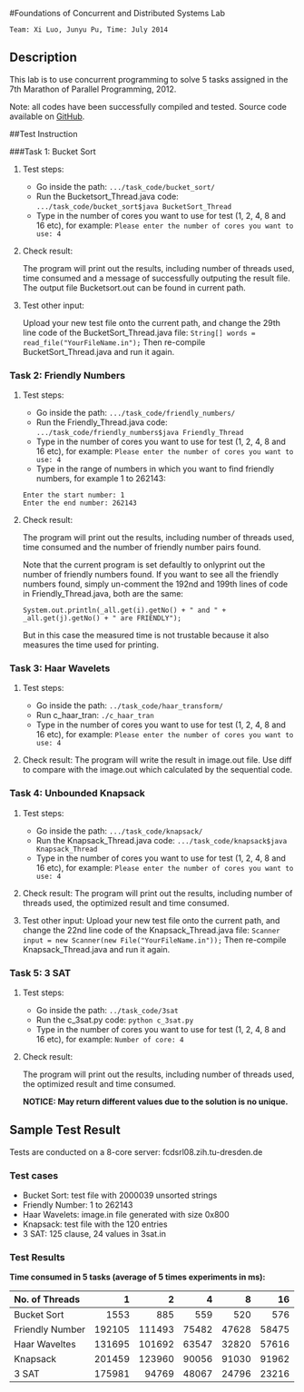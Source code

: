 #Foundations of Concurrent and Distributed Systems Lab

	Team: Xi Luo, Junyu Pu, Time: July 2014
 
## Description

This lab is to use concurrent programming to solve 5 tasks assigned in the 7th Marathon of Parallel Programming, 2012.

Note: all codes have been successfully compiled and tested. Source code available on [GitHub](https://github.com/pujunyu/fcd).

##Test Instruction

###Task 1: Bucket Sort
1. Test steps:
	- Go inside the path: `.../task_code/bucket_sort/`
	- Run the Bucketsort_Thread.java code: `.../task_code/bucket_sort$java BucketSort_Thread`
	- Type in the number of cores you want to use for test
(1, 2, 4, 8 and 16 etc), for example: `Please enter the number of cores you want to use: 4`

2. Check result:
	
	The program will print out the results, including number of threads used, time consumed and a message of successfully outputing the result file. The output file Bucketsort.out can be found in current path.

3. Test other input:

	Upload your new test file onto the current path, and change the 29th line code of the BucketSort_Thread.java file: `String[] words = read_file("YourFileName.in");`
	Then re-compile BucketSort_Thread.java and run it again.

### Task 2: Friendly Numbers
 
1. Test steps:
	- Go inside the path: `.../task_code/friendly_numbers/`
	- Run the Friendly_Thread.java code: `.../task_code/friendly_numbers$java Friendly_Thread`
	- Type in the number of cores you want to use for test (1, 2, 4, 8 and 16 etc), for example: `Please enter the number of cores you want to use: 4`
	- Type in the range of numbers in which you want to find friendly numbers, for example 1 to 262143:
	```
	Enter the start number: 1
	Enter the end number: 262143
	```

2. Check result:

	The program will print out the results, including number of threads used, time consumed and the number of friendly number pairs found.
	
	Note that the current program is set defaultly to onlyprint out the number of friendly numbers found. If you want to see all the friendly numbers found, simply un-comment the 192nd and 199th lines of code in Friendly_Thread.java, both are the same:
	
	`System.out.println(_all.get(i).getNo() + " and " + _all.get(j).getNo() + " are FRIENDLY");`
	
	But in this case the measured time is not trustable because it also measures the time used for printing.
	
### Task 3: Haar Wavelets

1. Test steps:
	- Go inside the path:
  	`../task_code/haar_transform/`
	- Run c_haar_tran:
  	`./c_haar_tran`
	- Type in the number of cores you want to use for test (1, 2, 4, 8 and 16 etc), for example:
  	`Please enter the number of cores you want to use: 4`

2. Check result:
	The program will write the result in image.out file. Use diff to compare with the image.out which calculated by the sequential code.

### Task 4: Unbounded Knapsack

1. Test steps:
	- Go inside the path:
  	`.../task_code/knapsack/`
	- Run the Knapsack_Thread.java code:
  	`.../task_code/knapsack$java Knapsack_Thread`
	- Type in the number of cores you want to use for test (1, 2, 4, 8 and 16 etc), for example:
  	`Please enter the number of cores you want to use: 4`

2. Check result:
	The program will print out the results, including number of threads used, the optimized result and time consumed.
 
3. Test other input:
	Upload your new test file onto the current path, and change the 22nd line code of the Knapsack_Thread.java file:
	`Scanner input = new Scanner(new File("YourFileName.in"));` Then re-compile Knapsack_Thread.java and run it again.

### Task 5: 3 SAT

1. Test steps:
	- Go inside the path:
  	`../task_code/3sat`
	- Run the c_3sat.py code:
  	`python c_3sat.py`
	- Type in the number of cores you want to use for test (1, 2, 4, 8 and 16 etc), for example:
  	`Number of core: 4`
  	
2. Check result:

	The program will print out the results, including number of threads used, the optimized result and time consumed.
	
	**NOTICE: May return different values due to the solution is no unique.**

## Sample Test Result
	
Tests are conducted on a 8-core server: fcdsrl08.zih.tu-dresden.de
 
### Test cases
	
* Bucket Sort: test file with 2000039 unsorted strings
* Friendly Number: 1 to 262143
* Haar Wavelets: image.in file generated with size 0x800
* Knapsack: test file with the 120 entries
* 3 SAT: 125 clause, 24 values in 3sat.in

### Test Results
**Time consumed in 5 tasks (average of 5 times experiments in ms):**

No. of Threads | 1 | 2 | 4 | 8 | 16 |
:----- | ----: | ----: | ----:| ----: | ----: |
Bucket Sort | 1553 | 885 | 559 | 520 | 576 |
Friendly Number | 192105 | 111493 | 75482 | 47628 | 58475 |
Haar Waveltes | 131695 | 101692 | 63547 | 32820 | 57616 |
Knapsack | 201459 | 123960 | 90056 | 91030 | 91962 |
3 SAT | 175981 | 94769 | 48067 | 24796 | 23216 |

